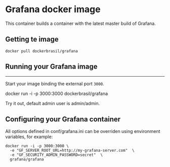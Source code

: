 # Grafana docker image

This container builds a container with the
latest master build of Grafana.

## Getting te image
    
    docker pull dockerbrasil/grafana


## Running your Grafana image
--------------------------

Start your image binding the external port `3000`.

   docker run -i -p 3000:3000 dockerbrasil/grafana

Try it out, default admin user is admin/admin.

## Configuring your Grafana container

All options defined in conf/grafana.ini can be 
overriden using environment variables, for example:

```
docker run -i -p 3000:3000 \
  -e "GF_SERVER_ROOT_URL=http://my-grafana-server.com"  \
  -e "GF_SECURITY_ADMIN_PASSWORD=secret"  \
  grafana/grafana
```

